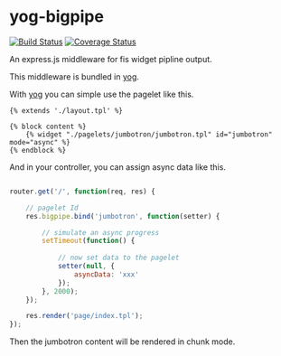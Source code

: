 yog-bigpipe 
===========

[![Build Status](https://travis-ci.org/fex-team/yog-bigpipe.svg?branch=master)](https://travis-ci.org/fex-team/yog-bigpipe)
[![Coverage Status](https://coveralls.io/repos/fex-team/yog-bigpipe/badge.png)](https://coveralls.io/r/fex-team/yog-bigpipe)

An express.js middleware for fis widget pipline output.

This middleware is bundled in [yog](https://github.com/fex-team/yog).

With [yog](https://github.com/fex-team/yog) you can simple use the pagelet like
this.

```tpl
{% extends './layout.tpl' %}

{% block content %}
    {% widget "./pagelets/jumbotron/jumbotron.tpl" id="jumbotron" mode="async" %}
{% endblock %}

```

And in your controller, you can assign async data like this.

```javascript

router.get('/', function(req, res) {

    // pagelet Id
    res.bigpipe.bind('jumbotron', function(setter) {

        // simulate an async progress
        setTimeout(function() {
            
            // now set data to the pagelet
            setter(null, {
                asyncData: 'xxx'
            });
        }, 2000);
    });

    res.render('page/index.tpl');
});

```

Then the jumbotron content will be rendered in chunk mode.
